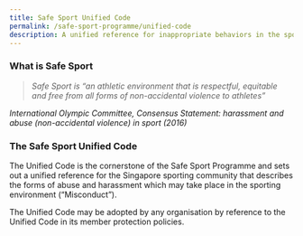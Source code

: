 ```yaml
---
title: Safe Sport Unified Code
permalink: /safe-sport-programme/unified-code
description: A unified reference for inappropriate behaviors in the sporting environment
---
```

### What is Safe Sport
> *Safe Sport is “an athletic environment that is respectful, equitable and free 
from all forms of non-accidental violence to athletes”*
 
*International Olympic Committee, Consensus Statement: harassment and abuse  (non-accidental violence) in sport (2016)*

### The Safe Sport Unified Code

The Unified Code is the cornerstone of the Safe Sport Programme and sets out a unified reference for the Singapore sporting community that describes the forms of abuse and harassment which may take place in the sporting environment (“Misconduct”).

The Unified Code may be adopted by any organisation by reference to the Unified Code in its member protection policies.